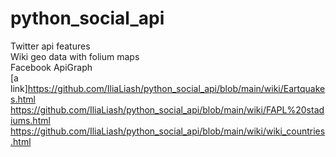 # python_social_api
Twitter api features <br/>
Wiki geo data with folium maps <br/>
Facebook ApiGraph <br/>
[a link]https://github.com/IliaLiash/python_social_api/blob/main/wiki/Eartquakes.html<br/>
https://github.com/IliaLiash/python_social_api/blob/main/wiki/FAPL%20stadiums.html<br/>
https://github.com/IliaLiash/python_social_api/blob/main/wiki/wiki_countries.html<br/>
